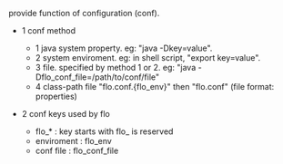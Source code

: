 provide function of configuration (conf).

* 1 conf method
  - 1 java system property.
      eg: "java -Dkey=value".
  - 2 system enviroment.
      eg: in shell script, "export key=value".
  - 3 file. specified by method 1 or 2.
      eg: "java -Dflo_conf_file=/path/to/conf/file"
  - 4 class-path file "flo.conf.{flo_env}" then "flo.conf"
      (file format: properties)

* 2 conf keys used by flo
  - flo_*      : key starts with flo_ is reserved
  - enviroment : flo_env
  - conf file  : flo_conf_file